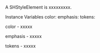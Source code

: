 A SHStyleElement is xxxxxxxxx.Instance Variables	color:		<Object>	emphasis:		<Object>	tokens:		<Object>color	- xxxxxemphasis	- xxxxxtokens	- xxxxx